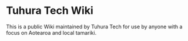 # Tuhura Tech Wiki

This is a public Wiki maintained by Tuhura Tech for use by anyone with a focus on Aotearoa and local tamariki.
